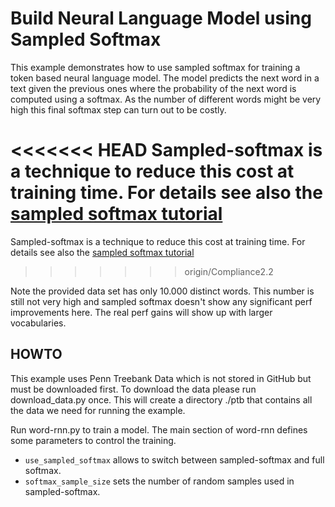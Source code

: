 # Build Neural Language Model using Sampled Softmax

This example demonstrates how to use sampled softmax for training a token based neural language model.
The model predicts the next word in a text given the previous ones where the probability of the next word is computed using a softmax.
As the number of different words might be very high this final softmax step can turn out to be costly.

<<<<<<< HEAD
Sampled-softmax is a technique to reduce this cost at training time. For details see also the [sampled softmax tutorial](https://github.com/Microsoft/CNTK/blob/release/2.7/Tutorials/CNTK_207_Training_with_Sampled_Softmax.ipynb)
=======
Sampled-softmax is a technique to reduce this cost at training time. For details see also the [sampled softmax tutorial](https://github.com/Microsoft/CNTK/blob/release/2.2/Tutorials/CNTK_207_Training_with_Sampled_Softmax.ipynb)
>>>>>>> origin/Compliance2.2

Note the provided data set has only 10.000 distinct words. This number is still not very high and sampled softmax doesn't show any significant perf improvements here.
The real perf gains will show up with larger vocabularies.

## HOWTO

This example uses Penn Treebank Data which is not stored in GitHub but must be downloaded first.
To download the data please run download_data.py once. This will create a directory ./ptb that contains all the data we need 
for running the example.

Run word-rnn.py to train a model.
The main section of word-rnn defines some parameters to control the training.

* `use_sampled_softmax` allows to switch between sampled-softmax and full softmax.
* `softmax_sample_size` sets the number of random samples used in sampled-softmax. 
